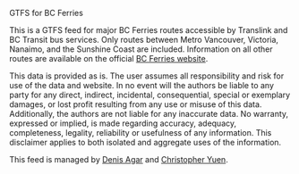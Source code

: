 GTFS for BC Ferries

This is a GTFS feed for major BC Ferries routes accessible by Translink and BC Transit bus services.  Only routes between Metro Vancouver, Victoria, Nanaimo, and the Sunshine Coast are included.  Information on all other routes are available on the official <a href="https://www.bcferries.com/">BC Ferries website</a>.

This data is provided as is. The user assumes all responsibility and risk for use of the data and website. In no event will the authors be liable to any party for any direct, indirect, incidental, consequential, special or exemplary damages, or lost profit resulting from any use or misuse of this data. Additionally, the authors are not liable for any inaccurate data. No warranty, expressed or implied, is made regarding accuracy, adequacy, completeness, legality, reliability or usefulness of any information. This disclaimer applies to both isolated and aggregate uses of the information.

This feed is managed by <a href="https://www.linkedin.com/in/denisagar/">Denis Agar</a> and <a href="https://www.linkedin.com/in/christopheryuen">Christopher Yuen</a>.
